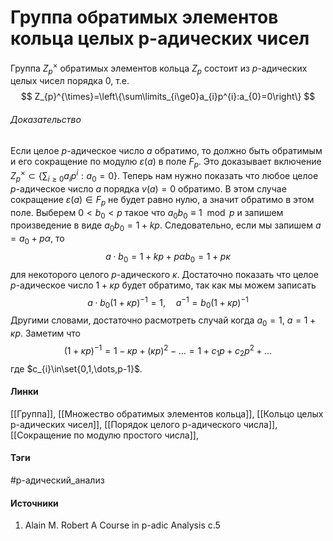 # Группа обратимых элементов кольца целых p-адических чисел
Группа $Z_{p}^{\times}$ обратимых  элементов кольца $Z_{p}$ состоит из $p$-адических целых чисел порядка $0$, т.е.
$$
Z_{p}^{\times}=\left\{\sum\limits_{i\ge0}a_{i}p^{i}:a_{0}=0\right\}
$$

###### Доказательство
Если целое $p$-адическое число $a$ обратимо, то должно быть обратимым и его сокращение по модулю $\varepsilon(a)$ в поле $F_{p}$. Это доказывает включение $Z_{p}^{\times}\subset\{\sum_{i\ge0}a_{i}p^{i}:a_{0}=0\}$. Теперь нам нужно показать что любое целое $p$-адическое число $a$ порядка $v(a)=0$ обратимо. В этом случае сокращение $\varepsilon(a)\in F_{p}$ не будет равно нулю, а значит обратимо в этом поле. Выберем $0<b_{0}<p$ такое что $a_{0}b_{0}\equiv1\mod{p}$ и запишем произведение в виде $a_{0}b_{0}=1+kp$. Следовательно, если мы запишем $a=a_{0}+p\alpha$, то
$$
a\cdot b_{0}=1+kp+p\alpha b_{0}=1+p\kappa
$$
для некоторого целого $p$-адического $\kappa$. Достаточно показать что целое $p$-адическое число $1+\kappa p$ будет обратимо, так как мы можем записать
$$
a\cdot b_{0}(1+\kappa p)^{-1}=1,\quad
a^{-1}=b_{0}(1+\kappa p)^{-1}
$$
Другими словами, достаточно расмотреть случай когда $a_{0}=1$, $a=1+\kappa p$. Заметим что
$$
(1+\kappa p)^{-1}=1-\kappa p+(\kappa p)^{2}-\dots=1+c_{1}p+c_{2}p^{2}+\dots
$$
где $c_{i}\in\set{0,1,\dots,p-1}$. 
#### Линки
 [[Группа]],
 [[Множество обратимых элементов кольца]],
 [[Кольцо целых p-адических чисел]],
 [[Порядок целого p-адического числа]],
 [[Сокращение по модулю простого числа]],
#### Тэги
 #p-адический_анализ 
#### Источники
1. Alain M. Robert A Course in p-adic Analysis c.5